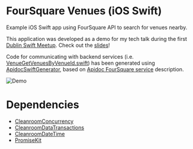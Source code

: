 # FourSquare Venues (iOS Swift) #

Example iOS Swift app using FourSquare API to search for venues nearby.

This application was developed as a demo for my tech talk during the first [Dublin Swift Meetup](http://www.meetup.com/Dublin-Swift-Meetup/events/230987906/). Check out the [slides](https://docs.google.com/presentation/d/16jVaQ3rgRfnrOm_vXvCyouQ_al8J-d4kzwz9sSjCaRk/edit?usp=sharing)!

Code for communicating with backend services (i.e.  [VenueGetVenuesByVenueId.swift](Sources/ApidocClients/FourSquare/Resource/VenueGetVenuesByVenueId.swift)) has been generated using [ApidocSwiftGenerator](https://github.com/kyle-dorman/ApidocSwiftGenerator), based on [Apidoc FourSquare service](http://www.apidoc.me/natalia/foursquare/latest) description.

![Demo](Resources/FSVenues-Demo.gif "Demo")

# Dependencies

* [CleanroomConcurrency](http://github.com/emaloney/CleanroomConcurrency)
* [CleanroomDataTransactions](http://github.com/emaloney/CleanroomDataTransactions)
* [CleanroomDateTime](http://github.com/emaloney/CleanroomDateTime)
* [PromiseKit](https://github.com/mxcl/PromiseKit)

